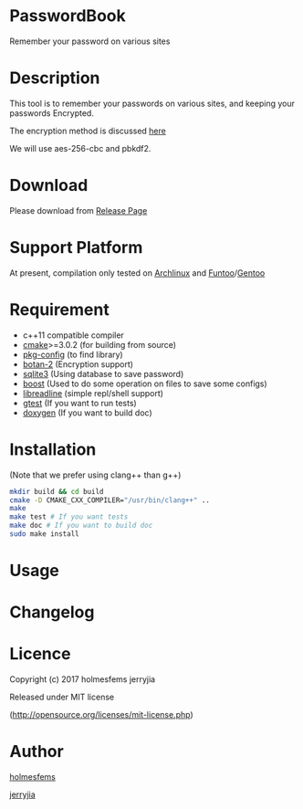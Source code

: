 PasswordBook
============
Remember your password on various sites

# Description

This tool is to remember your passwords on various sites, and keeping your passwords Encrypted.

The encryption method is discussed [here](https://github.com/holmesfems/PasswordBook/blob/master/doc/research/PWD_PLAN.md)

We will use aes-256-cbc and pbkdf2.

# Download

Please download from [Release Page](https://github.com/holmesfems/PasswordBook/releases)

# Support Platform

At present, compilation only tested on [Archlinux](https://www.archlinux.org/) and [Funtoo](http://www.funtoo.org)/[Gentoo](https://gentoo.org/)

# Requirement

* c++11 compatible compiler
* [cmake](https://cmake.org/)>=3.0.2 (for building from source)
* [pkg-config](https://www.freedesktop.org/wiki/Software/pkg-config/) (to find library)
* [botan-2](https://github.com/randombit/botan) (Encryption support)
* [sqlite3](http://sqlite.org/src/doc/trunk/README.md) (Using database to save password)
* [boost](http://www.boost.org/) (Used to do some operation on files to save some configs)
* [libreadline](https://cnswww.cns.cwru.edu/php/chet/readline/rltop.html) (simple repl/shell support)
* [gtest](https://github.com/google/googletest) (If you want to run tests)
* [doxygen](https://github.com/doxygen/doxygen) (If you want to build doc)

# Installation

(Note that we prefer using clang++ than g++)

```sh
mkdir build && cd build
cmake -D CMAKE_CXX_COMPILER="/usr/bin/clang++" ..
make
make test # If you want tests
make doc # If you want to build doc
sudo make install
```

# Usage

# Changelog

# Licence

Copyright (c) 2017 holmesfems jerryjia

Released under MIT license

(http://opensource.org/licenses/mit-license.php)

# Author

[holmesfems](https://github.com/holmesfems)

[jerryjia](https://github.com/jerryjiahaha)
